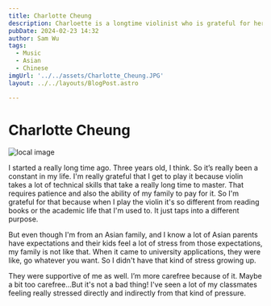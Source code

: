 ```yaml
---
title: Charlotte Cheung
description: Charloette is a longtime violinist who is grateful for her family's support and carefree upbringing.
pubDate: 2024-02-23 14:32
author: Sam Wu
tags:
  - Music
  - Asian
  - Chinese
imgUrl: '../../assets/Charlotte_Cheung.JPG'
layout: ../../layouts/BlogPost.astro

---
```

# Charlotte Cheung

![local image](../../assets/Charlotte_Cheung.JPG)

I started a really long time ago. Three years old, I think. So it’s really been a constant in my life. I'm really grateful that I get to play it because violin takes a lot of technical skills that take a really long time to master. That requires patience and also the ability of my family to pay for it. So I'm grateful for that because when I play the violin it's so different from reading books or the academic life that I'm used to. It just taps into a different purpose. 

But even though I'm from an Asian family, and I know a lot of Asian parents have expectations and their kids feel a lot of stress from those expectations, my family is not like that. When it came to university applications, they were like, go whatever you want. So I didn't have that kind of stress growing up. 

They were supportive of me as well. I’m more carefree because of it. Maybe a bit too carefree…But it's not a bad thing! I've seen a lot of my classmates feeling really stressed directly and indirectly from that kind of pressure. 
